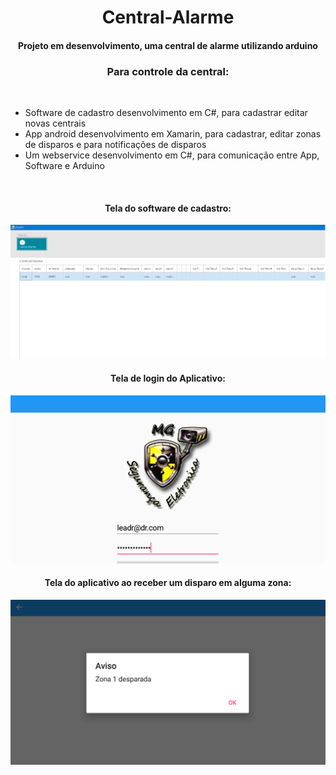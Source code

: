 <h1 align="center">Central-Alarme</h1>
<h4 align="center">Projeto em desenvolvimento, uma central de alarme utilizando arduino</h4>
<p>
<h3 align="center">Para controle da central:</h3>
<br>
<ul>
  <li>Software de cadastro desenvolvimento em C#, para cadastrar editar novas centrais</li>
  <li>App android desenvolvimento em Xamarin, para cadastrar, editar zonas de disparos e para notificações de disparos</li>
  <li>Um webservice desenvolvimento em C#, para comunicação entre App, Software e Arduino</li>
</ul>
<br>
<h4 align="center">Tela do software de cadastro:</h4>
<img src="src/1.png">

<h4 align="center">Tela de login do Aplicativo:</h4>
<img src="src/2.png">

<h4 align="center">Tela do aplicativo ao receber um disparo em alguma zona:</h4>
<img src="src/3.png">
